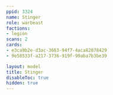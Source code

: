```yaml
---
ppid: 3324
name: Stinger
role: warbeast
factions:
- legion
scans: 2
cards:
- e3ca9b2e-d3ac-3663-94f7-4aca82878429
- 9e58533f-a217-3736-919f-99aba7b3be39

layout: model
title: Stinger
disableToc: true
hidden: true
---
```

